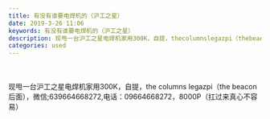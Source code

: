 ```yaml
---
title: 有没有谁要电焊机的（沪工之星）
date: 2019-3-26 11:06
keywords: 有没有谁要电焊机的（沪工之星）
description: 现甩一台沪工之星电焊机家用300K，自提，thecolumnslegazpi（thebeacon后面），微信;639664668272,电话：09664668272，8000P（扛过来真心不容易）
categories: used
---
```

<td class="t_f" id="postmessage_3309733">

<br/>
<br/>
现甩一台沪工之星电焊机家用300K，自提，the columns legazpi（the beacon 后面），微信;639664668272,电话：09664668272，8000P（扛过来真心不容易）<br/>
</td>
